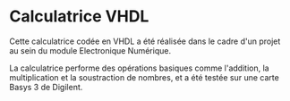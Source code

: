 # Calculatrice VHDL

Cette calculatrice codée en VHDL a été réalisée dans le cadre d'un projet au sein du module Electronique Numérique.

La calculatrice performe des opérations basiques comme l'addition, la multiplication et la soustraction de nombres, et a été testée sur une carte Basys 3 de Digilent.
